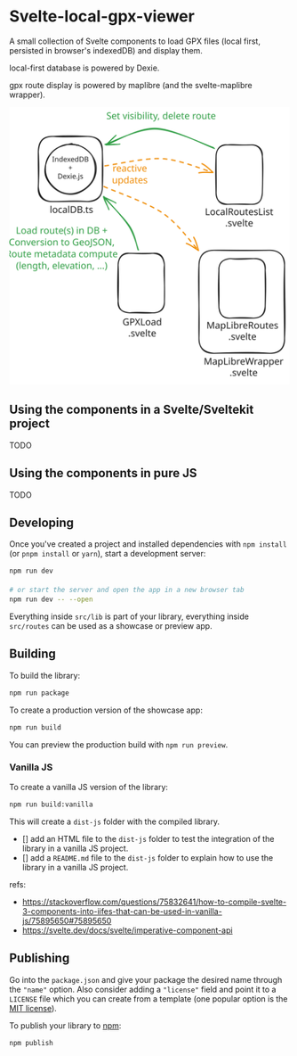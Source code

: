 # Svelte-local-gpx-viewer

A small collection of Svelte components to load GPX files (local first, persisted in browser's indexedDB) and display them.

local-first database is powered by Dexie.

gpx route display is powered by maplibre (and the svelte-maplibre wrapper).

<picture>
  <img src="static/dataflow.excalidraw.svg">
</picture>

## Using the components in a Svelte/Sveltekit project

TODO

## Using the components in pure JS

TODO

## Developing

Once you've created a project and installed dependencies with `npm install` (or `pnpm install` or `yarn`), start a development server:

```bash
npm run dev

# or start the server and open the app in a new browser tab
npm run dev -- --open
```

Everything inside `src/lib` is part of your library, everything inside `src/routes` can be used as a showcase or preview app.

## Building

To build the library:

```bash
npm run package
```

To create a production version of the showcase app:

```bash
npm run build
```

You can preview the production build with `npm run preview`.


### Vanilla JS

To create a vanilla JS version of the library:

```bash
npm run build:vanilla
```

This will create a `dist-js` folder with the compiled library.

- [] add an HTML file to the `dist-js` folder to test the integration of the library in a vanilla JS project.
- [] add a `README.md` file to the `dist-js` folder to explain how to use the library in a vanilla JS project.

refs:  
- https://stackoverflow.com/questions/75832641/how-to-compile-svelte-3-components-into-iifes-that-can-be-used-in-vanilla-js/75895650#75895650
- https://svelte.dev/docs/svelte/imperative-component-api

## Publishing

Go into the `package.json` and give your package the desired name through the `"name"` option. Also consider adding a `"license"` field and point it to a `LICENSE` file which you can create from a template (one popular option is the [MIT license](https://opensource.org/license/mit/)).

To publish your library to [npm](https://www.npmjs.com):

```bash
npm publish
```

